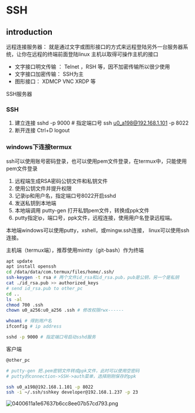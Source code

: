 # SSH

## introduction


远程连接服务器： 就是通过文字或图形接口的方式来远程登陆另外一台服务器系统，让你在远程的终端前面登陆linux 主机以取得可操作主机的接口

* 文字接口明文传输 ： Telnet ，RSH 等，因不加密传输所以很少使用　　
* 文字接口加密传输： SSH为主　　
* 图形接口： XDMCP VNC XRDP 等

SSH服务器
### SSH
1. 建立连接
sshd -p 9000 # 指定端口号
ssh u0_a198@192.168.1.101 -p 8022
2. 断开连接
Ctrl+D
logout
 


### windows下连接termux
ssh可以使用账号密码登录，也可以使用pem文件登录，在termux中，只能使用pem文件登录

1. 远程端生成RSA密码公钥文件和私钥文件
2. 使用公钥文件并提升权限
3. 记录ip和用户名，指定端口号8022开启sshd
4. 发送私钥到本地端
5. 本地端调用 putty-gen 打开私钥pem文件，转换成ppk文件
6. putty指定ip，端口号，ppk文件，远程连接，使用用户名登录远程端。

本地端windows可以使用putty，xshell，或mingw.ssh连接，
linux可以使用ssh连接。

主机端（termux端），推荐使用mintty（git-bash）作为终端
``` bash
apt update
apt install openssh
cd /data/data/com.termux/files/home/.ssh/
ssh-keygen -t rsa # 两个文件id_rsa和id_rsa.pub，pub是公钥，另一个是私钥
cat ./id_rsa.pub >> authorized_keys
# send id_rsa.pub to other_pc
cd ..
ls -al
chmod 700 .ssh
chown u0_a256:u0_a256 .ssh # 修改权限rwx------

whoami # 得到用户名
ifconfig # ip address

sshd -p 9000 # 指定端口号启动sshd服务

```

客户端
``` bash
@other_pc

# putty-gen 把.pem密钥文件转成ppk文件，此时可以使用空密码
# putty的connection->SSH->auth菜单，选择刚刚保存的ppk

ssh u0_a198@192.168.1.101 -p 8022
ssh -i ~/.ssh/sshkey developer@192.168.1.237 -p 23

```
![0400611a1e67637b6cc8ee07b57cd793.png](en-resource://database/5491:1)

